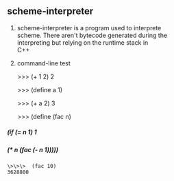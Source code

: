 scheme-interpreter
-----------------------------------------------------
1.  scheme-interpreter is a program used to interprete  
    scheme. There aren't bytecode generated during the  
    interpreting but relying on the runtime stack in  
    C++

2.  command-line test 
    
    \>\>\>   (+ 1 2) 
    2

    \>\>\>  (define a 1) 

    \>\>\>  (+ a 2) 
    3

    \>\>\>  (define (fac n)  
<h5>          (if (= n 1) 1</h5>
<h5>            (* n (fac (- n 1)))))</h5>  

    \>\>\>  (fac 10)  
    3628800
